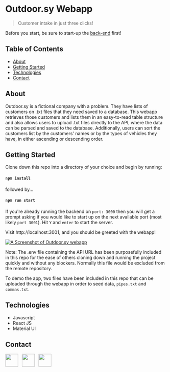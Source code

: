 # Outdoor.sy Webapp

>Customer intake in just three clicks!

Before you start, be sure to start-up the [back-end](https://github.com/TJBachorz/odsy-customer-intake-api) first!

## Table of Contents
* [About](#about)
* [Getting Started](#getting-started)
* [Technologies](#technologies)
* [Contact](#contact)

## About

Outdoor.sy is a fictional company with a problem.  They have lists of customers on .txt files that they need saved to a database.  This webapp retrieves those customers and lists them in an easy-to-read table structure and also allows users to upload .txt files directly to the API, where the data can be parsed and saved to the database.  Additionally, users can sort the customers list by the customers' names or by the types of vehicles they have, in either ascending or descending order.

## Getting Started

Clone down this repo into a directory of your choice and begin by running:

#### `npm install`

followed by...

#### `npm run start`

If you're already running the backend on `port: 3000` then you will get a prompt asking if you would like to start up on the next available port (most likely `port 3001`). Hit `Y` and `enter` to start the server.

Visit http://localhost:3001, and you should be greeted with the webapp!

[<img src="https://i.imgur.com/lGMO7pN.png" alt="A Screenshot of Outdoor.sy webapp"/>](https://i.imgur.com/lGMO7pN.png)

Note: The .env file containing the API URL has been purposefully included in this repo for the ease of others cloning down and running the project quickly and without any blockers.  Normally this file would be excluded from the remote repository.

To demo the app, two files have been included in this repo that can be uploaded through the webapp in order to seed data, `pipes.txt` and `commas.txt`.

## Technologies

* Javascript
* React JS
* Material UI

## Contact

[<img src="https://cdn2.iconfinder.com/data/icons/social-icons-33/128/Github-512.png" width="40" height="40"/>](https://github.com/TJBachorz) &nbsp; [<img src="https://cdn2.iconfinder.com/data/icons/social-media-applications/64/social_media_applications_14-linkedin-512.png" width="40" height="40"/>](https://www.linkedin.com/in/tjbachorz/) &nbsp; [<img src="https://cdn3.iconfinder.com/data/icons/popular-services-brands-vol-2/512/medium-512.png" width="40" height="40"/>](https://tjbachorz.medium.com/)
